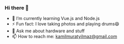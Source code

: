 ### Hi there 👋

- 🌱 I’m currently learning Vue.js and Node.js
- ⚡ Fun fact: I love taking photos and playing drums😄
- 💬 Ask me about hardware and stuff
- 📫 How to reach me: kamilmuratyilmaz@gmail.com
<!--
**kamilmuratyilmaz/kamilmuratyilmaz** is a ✨ _special_ ✨ repository because its `README.md` (this file) appears on your GitHub profile.

Here are some ideas to get you started:

- 🔭 I’m currently working on ...
- 🌱 I’m currently learning ...
- 👯 I’m looking to collaborate on ...
- 🤔 I’m looking for help with ...
- 💬 Ask me about ...
- 📫 How to reach me: ...
- 😄 Pronouns: ...
- ⚡ Fun fact: ...
-->
